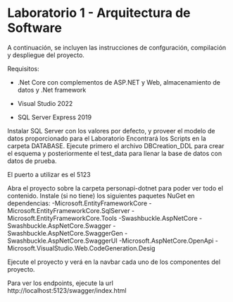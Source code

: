 # Laboratorio 1 - Arquitectura de Software

A continuación, se incluyen las instrucciones de confguración, compilación y despliegue del proyecto.

Requisitos: 

- .Net Core con complementos de ASP.NET y Web, almacenamiento de datos y .Net framework

- Visual Studio 2022
- SQL Server Express 2019 


Instalar SQL Server con los valores por defecto, y proveer el modelo de datos proporcionado para el Laboratorio
Encontrará los Scripts en la carpeta DATABASE.
Ejecute primero el archivo DBCreation_DDL para crear el esquema y posteriormente el test_data para llenar la base de datos con datos de prueba.

El puerto a utilizar es el 5123

Abra el proyecto sobre la carpeta personapi-dotnet para poder ver todo el contenido.
Instale (si no tiene) los siguientes paquetes NuGet en dependencias:
-Microsoft.EntityFrameworkCore
-Microsoft.EntityFrameworkCore.SqlServer
-Microsoft.EntityFrameworkCore.Tools
-Swashbuckle.AspNetCore
-Swashbuckle.AspNetCore.Swagger
-Swashbuckle.AspNetCore.SwaggerGen
-Swashbuckle.AspNetCore.SwaggerUI
-Microsoft.AspNetCore.OpenApi
-Microsoft.VisualStudio.Web.CodeGeneration.Desig

Ejecute el proyecto y verá en la navbar cada uno de los componentes del proyecto.

Para ver los endpoints, ejecute la url http://localhost:5123/swagger/index.html